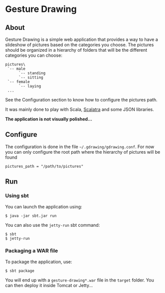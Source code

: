 # Gesture Drawing

## About

Gesture Drawing is a simple web application that provides a way to have a slideshow of pictures based on the categories you choose.
The pictures should be organized in a hierarchy of folders that will be the different categories you can choose:

    pictures\
     `-- male
          `-- standing
          `-- sitting
     `-- female
          `-- laying
     ...

See the Configuration section to know how to configure the pictures path.

It was mainly done to play with Scala, [Scalatra](https://github.com/scalatra/scalatra) and some JSON libraries.

**The application is not visually polished...**

## Configure

The configuration is done in the file `~/.gdrawing/gdrawing.conf`. For now you can only configure the root path where the hierarchy of pictures will be found

    pictures_path = "/path/to/pictures"

## Run

### Using sbt


You can launch the application using:

    $ java -jar sbt.jar run

You can also use the `jetty-run` sbt command:

    $ sbt
    $ jetty-run

### Packaging a WAR file

To package the application, use:

    $ sbt package

You will end up with a `gesture-drawing*.war` file in the `target` folder. You can then deploy it inside Tomcat or Jetty...


